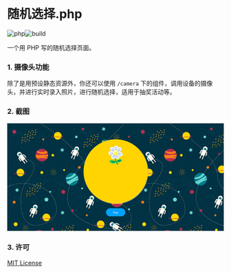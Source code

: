 # 随机选择.php

![php](https://img.shields.io/badge/php->=5-blue.svg)![build](https://img.shields.io/badge/build-passing-4BC51D.svg?style=flat)

一个用 PHP 写的随机选择页面。

### 1. 摄像头功能

除了是用预设静态资源外，你还可以使用 `/camera` 下的组件，调用设备的摄像头，并进行实时录入照片，进行随机选择，适用于抽奖活动等。

### 2. 截图

![random-selection](assets/random-selection.jpg)

### 3. 许可

[MIT License](https://github.com/pudding0503/randomSelection/blob/master/LICENSE)